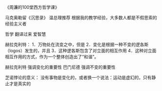 《周濂的100堂西方哲学课》

马克奥勒留《沉思录》 温总理推荐
根据我的教学经验，大多数人都是不假思索的经验主义者

哲学 翻译过来 爱智慧

赫拉克利特：
1．万物处在流变之中，但是
2．变化是根据一种不变的逻各斯（logos）发生的，并且
3．这种逻各斯包含了对立面的相互作用
4．这种对立面相互作用的方式，作为一个整体创造出了“和谐”。


赫拉克利特 强调变化的重要性
巴门尼德   强调不变的重要性

芝诺悖论的意义：
没有事物是变化的，或者换一个说法：运动是虚幻的，只有静止才是真实的